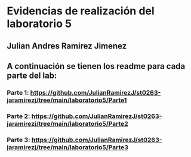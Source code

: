 # Evidencias de realización del laboratorio 5

## Julian Andres Ramirez Jimenez

## A continuación se tienen los readme para cada parte del lab:

### Parte 1: https://github.com/JulianRamirezJ/st0263-jaramirezj/tree/main/laboratorio5/Parte1

### Parte 2: https://github.com/JulianRamirezJ/st0263-jaramirezj/tree/main/laboratorio5/Parte2 


### Parte 3: https://github.com/JulianRamirezJ/st0263-jaramirezj/tree/main/laboratorio5/Parte3
  
